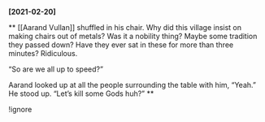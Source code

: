 **[2021-02-20]**

**
[[Aarand Vullan]] shuffled in his chair. Why did this village insist on making chairs out of metals? Was it a nobility thing? Maybe some tradition they passed down? Have they ever sat in these for more than three minutes? Ridiculous. 

“So are we all up to speed?”

Aarand looked up at all the people surrounding the table with him, “Yeah.” He stood up. “Let’s kill some Gods huh?”
**

!ignore